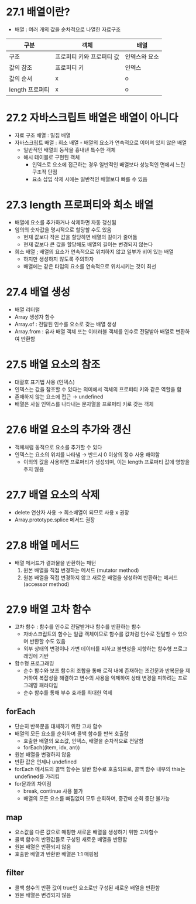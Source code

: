# 27.1 배열이란?

- 배열 : 여러 개의 값을 순차적으로 나열한 자료구조

| 구분            | 객체                      | 배열          |
| --------------- | ------------------------- | ------------- |
| 구조            | 프로퍼티 키와 프로퍼티 값 | 인덱스와 요소 |
| 값의 참조       | 프로퍼티 키               | 인덱스        |
| 값의 순서       | x                         | o             |
| length 프로퍼티 | x                         | o             |

# 27.2 자바스크립트 배열은 배열이 아니다

- 자료 구조 배열 : 밀집 배열
- 자바스크립트 배열 : 희소 배열 - 배열의 요소가 연속적으로 이어져 있지 않은 배열
  - 일반적인 배열의 동작을 흉내낸 특수한 객체
  - 해시 테이블로 구현된 객체
    - 인덱스로 요소에 접근하는 경우 일반적인 배열보다 성능적인 면에서 느린 구조적 단점
    - 요소 삽입 삭제 시에는 일반적인 배열보다 빠를 수 있음

# 27.3 length 프로퍼티와 희소 배열

- 배열에 요소를 추가하거나 삭제하면 자동 갱신됨
- 임의의 숫자값을 명시적으로 할당할 수도 있음
  - 현재 값보다 작은 값을 할당하면 배열의 길이가 줄어듦
  - 현재 값보다 큰 값을 할당해도 배열의 길이는 변경되지 않는다
- 희소 배열 ; 배열의 요소가 연속적으로 위치하지 않고 일부가 비어 있는 배열
  - 하지만 생성하지 않도록 주의하자
  - 배열에는 같은 타입의 요소를 연속적으로 위치시키는 것이 최선

# 27.4 배열 생성

- 배열 리터럴
- Array 생성자 함수
- Array.of : 전달된 인수를 요소로 갖는 배열 생성
- Array.from : 유사 배열 객체 또는 이터러블 객체를 인수로 전달받아 배열로 변환하여 반환함

# 27.5 배열 요소의 참조

- 대괄호 표기법 사용 (인덱스)
- 인덱스는 값을 참조할 수 있다는 의미에서 객체의 프로퍼티 키와 같은 역할을 함
- 존재하지 않는 요소에 접근 → undefined
- 배열은 사실 인덱스를 나타내는 문자열을 프로퍼티 키로 갖는 객체

# 27.6 배열 요소의 추가와 갱신

- 객체처럼 동적으로 요소를 추가할 수 있다
- 인덱스는 요소의 위치를 나타냄 → 반드시 0 이상의 정수 사용 해야함
  - 이외의 값을 사용하면 프로퍼티가 생성되며, 이는 length 프로퍼티 값에 영향을 주지 않음

# 27.7 배열 요소의 삭제

- delete 연산자 사용 → 희소배열이 되므로 사용 x 권장
- Array.prototype.splice 메서드 권장

# 27.8 배열 메서드

- 배열 메서드가 결과물을 반환하는 패턴
  1. 원본 배열을 직접 변경하는 메서드 (mutator method)
  2. 원본 배열을 직접 변경하지 않고 새로운 배열을 생성하여 반환하는 메서드 (accessor method)

# 27.9 배열 고차 함수

- 고차 함수 : 함수를 인수로 전달받거나 함수를 반환하는 함수
  - 자바스크립트의 함수는 일급 객체이므로 함수를 값처럼 인수로 전달할 수 있으며 반환할 수도 있음
  - 외부 상태의 변경이나 가변 데이터를 피하고 불변성을 지향하는 함수형 프로그래밍에 기반
- 함수형 프로그래밍
  - 순수 함수와 보조 함수의 조합을 통해 로직 내에 존재하는 조건문과 반복문을 제거하여 복잡성을 해결하고 변수의 사용을 억제하여 상태 변경을 피하려는 프로그래밍 패러다임
  - 순수 함수를 통해 부수 효과를 최대한 억제

## forEach

- 단순히 반복문을 대체하기 위한 고차 함수
- 배열의 모든 요소를 순회하며 콜백 함수를 반복 호출함
  - 호출한 배열의 요소값, 인덱스, 배열을 순차적으로 전달함
  - forEach((item, idx, arr))
- 원본 배열을 변경하지 않음
- 반환 값은 언제나 undefined
- forEach 메서드의 콜백 함수는 일반 함수로 호출되므로, 콜백 함수 내부의 this는 undefined를 가리킴
- for문과의 차이점
  - break, continue 사용 불가
  - 배열의 모든 요소를 빠짐없이 모두 순회하며, 중간에 순회 중단 불가능

## map

- 요소값을 다른 값으로 매핑한 새로운 배열을 생성하기 위한 고차함수
- 콜백 함수의 반환값들로 구성된 새로운 배열을 반환함
- 원본 배열은 반환되지 않음
- 호출한 배열과 반환한 배열은 1:1 매핑됨

## filter

- 콜백 함수의 반환 값이 true인 요소로만 구성된 새로운 배열을 반환함
- 원본 배열은 변경되지 않음
